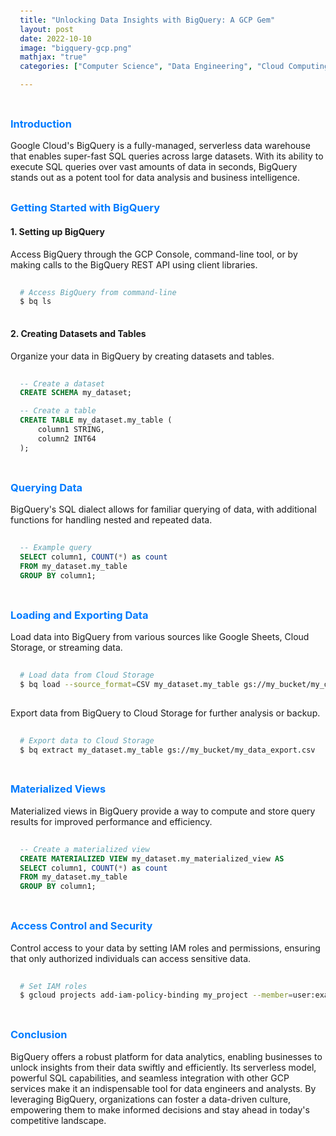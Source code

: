 ```yaml
---
title: "Unlocking Data Insights with BigQuery: A GCP Gem"
layout: post
date: 2022-10-10
image: "bigquery-gcp.png"
mathjax: "true"
categories: ["Computer Science", "Data Engineering", "Cloud Computing"]

---
```


<style>
  /* Styles pour améliorer la lisibilité et l'esthétique */
  h2 {
    border-bottom: 2px solid #EA950B;
    padding-bottom: 10px;
    margin-top: 40px;
  }

  h3 {
    color: #007bff;
    margin-top: 30px;
  }

  pre {
    background-color: #f9f9f9;
    padding: 15px;
    border-radius: 5px;
  }
</style>

### Introduction
Google Cloud's BigQuery is a fully-managed, serverless data warehouse that enables super-fast SQL queries across large datasets. With its ability to execute SQL queries over vast amounts of data in seconds, BigQuery stands out as a potent tool for data analysis and business intelligence.

### Getting Started with BigQuery
#### 1. Setting up BigQuery
Access BigQuery through the GCP Console, command-line tool, or by making calls to the BigQuery REST API using client libraries.

```bash
# Access BigQuery from command-line
$ bq ls
```

#### 2. Creating Datasets and Tables
Organize your data in BigQuery by creating datasets and tables.

```sql
-- Create a dataset
CREATE SCHEMA my_dataset;

-- Create a table
CREATE TABLE my_dataset.my_table (
    column1 STRING,
    column2 INT64
);
```

### Querying Data
BigQuery's SQL dialect allows for familiar querying of data, with additional functions for handling nested and repeated data.

```sql
-- Example query
SELECT column1, COUNT(*) as count
FROM my_dataset.my_table
GROUP BY column1;
```

### Loading and Exporting Data
Load data into BigQuery from various sources like Google Sheets, Cloud Storage, or streaming data.

```bash
# Load data from Cloud Storage
$ bq load --source_format=CSV my_dataset.my_table gs://my_bucket/my_data.csv
```

Export data from BigQuery to Cloud Storage for further analysis or backup.

```bash
# Export data to Cloud Storage
$ bq extract my_dataset.my_table gs://my_bucket/my_data_export.csv
```

### Materialized Views
Materialized views in BigQuery provide a way to compute and store query results for improved performance and efficiency.

```sql
-- Create a materialized view
CREATE MATERIALIZED VIEW my_dataset.my_materialized_view AS
SELECT column1, COUNT(*) as count
FROM my_dataset.my_table
GROUP BY column1;
```

### Access Control and Security
Control access to your data by setting IAM roles and permissions, ensuring that only authorized individuals can access sensitive data.

```bash
# Set IAM roles
$ gcloud projects add-iam-policy-binding my_project --member=user:example@example.com --role=roles/bigquery.user
```

### Conclusion
BigQuery offers a robust platform for data analytics, enabling businesses to unlock insights from their data swiftly and efficiently. Its serverless model, powerful SQL capabilities, and seamless integration with other GCP services make it an indispensable tool for data engineers and analysts. By leveraging BigQuery, organizations can foster a data-driven culture, empowering them to make informed decisions and stay ahead in today's competitive landscape.